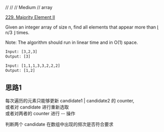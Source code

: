//  // 
// Medium // array

[229. Majority Element II](https://leetcode.com/problems/majority-element-ii/)

Given an integer array of size n, find all elements that appear more than ⌊ n/3 ⌋ times.

Note: The algorithm should run in linear time and in O(1) space.

```html
Input: [3,2,3]
Output: [3]

Input: [1,1,1,3,3,2,2,2]
Output: [1,2]
```

## 思路1

每次遍历的元素只能够更新 candidate1 | candidate2 的 counter,   
或者对 candidate 进行重新选取  
或者对两者的 counter 进行 -- 操作

判断两个 candidate 在数组中出现的频次是否符合要求  


